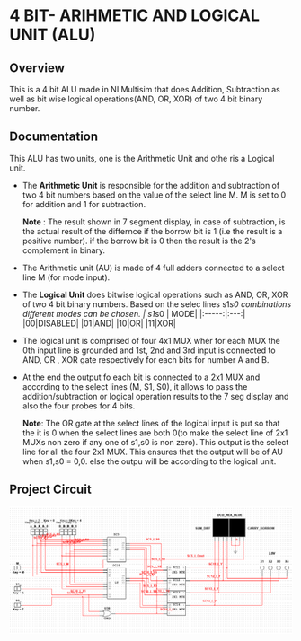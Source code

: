 
#  4 BIT- ARIHMETIC AND LOGICAL UNIT (ALU) 





## Overview

 This is a 4 bit ALU made in NI Multisim that does Addition, Subtraction as well as bit wise logical operations(AND, OR, XOR) of two 4 bit binary number.



## Documentation

This ALU has two units, one is the Arithmetic Unit and othe ris a Logical unit.

- The **Arithmetic Unit** is responsible for the addition and subtraction of two 4 bit numbers based on the value of the select line M. M is set to 0 for addition and 1 for subtraction.   

   **Note** : The result shown in 7 segment display, in case of subtraction, is the actual result of the differnce if the borrow bit is 1 (i.e the result is a positive number). if the borrow bit is 0 then the result is the 2's complement in binary.

- The Arithmetic unit (AU) is made of 4 full adders connected to a select line M (for mode input).

- The **Logical Unit** does bitwise logical operations such as AND, OR, XOR of two 4 bit binary numbers. Based on the selec lines s1*s0 combinations different modes can be chosen.
| s1*s0 | MODE|
|:-----:|:---:|
|00|DISABLED|
|01|AND|
|10|OR|
|11|XOR|

- The logical unit is comprised of four 4x1 MUX wher for each MUX  the 0th input line is grounded and 1st, 2nd and 3rd input is connected to AND, OR , XOR gate respectively for each bits for number A and B.

- At the end the output fo each bit is connected to a 2x1 MUX and according to the select lines (M, S1, S0), it allows to pass the addition/subtraction or logical operation results to the 7 seg display and also the four probes for 4 bits.
   
   **Note**: The OR gate at the select lines of the logical input is put so that the it is 0 when the select lines are both 0(to make the select line of 2x1 MUXs non zero if any one of s1,s0 is non zero). This output is the select line for all the four 2x1 MUX. This ensures that the output will be of AU when s1,s0 = 0,0. else the outpu will be according to the logical unit.




## Project Circuit

![4 bit ALU](https://github.com/Yashraj-Debnath/ALU-in-multisim/blob/main/Screenshot%202024-12-26%20195809.png?raw=true)

